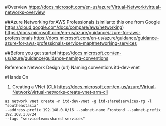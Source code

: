 #Overview
https://docs.microsoft.com/en-us/azure/Virtual-Network/virtual-networks-overview

##Azure Networking for AWS Professionals
(similar to this one from Google https://cloud.google.com/docs/compare/aws/networking)
https://docs.microsoft.com/en-us/azure/guidance/azure-for-aws-professionals
https://docs.microsoft.com/en-us/azure/guidance/guidance-azure-for-aws-professionals-service-map#networking-services

##Before you get started
https://docs.microsoft.com/en-us/azure/guidance/guidance-naming-conventions

Reference Network Design (url)
Naming conventions
itd-dev-vnet

#Hands On
1. Creating a VNet (CLI)
https://docs.microsoft.com/en-us/azure/Virtual-Network/virtual-networks-create-vnet-arm-cli

```Shell
az network vnet create -n itd-dev-vnet -g itd-sharedservices-rg -l "southeastasia" 
--address-prefix 192.168.0.0/16 --subnet-name Frontend --subnet-prefix 192.168.1.0/24 
--tags "serviceteam:shared services"
```
